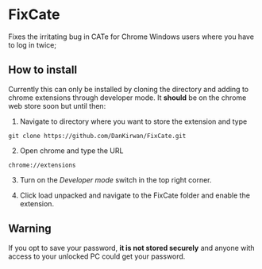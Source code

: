 # FixCate
Fixes the irritating bug in CATe for Chrome Windows users where you have to log in twice;


## How to install
Currently this can only be installed by cloning the directory and adding to chrome extensions through developer mode. It **should** be on the chrome web store soon but until then:

1. Navigate to directory where you want to store the extension and type

```
git clone https://github.com/DanKirwan/FixCate.git
```

2. Open chrome and type the URL

```
chrome://extensions
```

3. Turn on the *Developer mode* switch in the top right corner.

4. Click load unpacked and navigate to the FixCate folder and enable the extension.

## **Warning**

If you opt to save your password, **it is not stored securely** and anyone with access to your unlocked PC could get your password.
